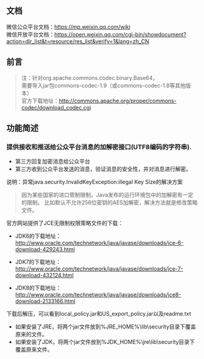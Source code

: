 ## 文档
微信公众平台文档：https://mp.weixin.qq.com/wiki<br>
微信开放平台文档：https://open.weixin.qq.com/cgi-bin/showdocument?action=dir_list&t=resource/res_list&verify=1&lang=zh_CN

## 前言
>注：针对org.apache.commons.codec.binary.Base64，<br>
   需要导入jar包commons-codec-1.9（或commons-codec-1.8等其他版本）<br>
   官方下载地址：http://commons.apache.org/proper/commons-codec/download_codec.cgi
   
## 功能简述

### 提供接收和推送给公众平台消息的加解密接口(UTF8编码的字符串).

- 第三方回复加密消息给公众平台
- 第三方收到公众平台发送的消息，验证消息的安全性，并对消息进行解密。

说明：异常java.security.InvalidKeyException:illegal Key Size的解决方案

>因为某些国家的进口管制限制，Java发布的运行环境包中的加解密有一定的限制。
比如默认不允许256位密钥的AES加解密，解决方法就是修改策略文件。

官方网站提供了JCE无限制权限策略文件的下载：

- JDK6的下载地址：
http://www.oracle.com/technetwork/java/javase/downloads/jce-6-download-429243.html

- JDK7的下载地址：
http://www.oracle.com/technetwork/java/javase/downloads/jce-7-download-432124.html

- JDK8的下载地址：
http://www.oracle.com/technetwork/java/javase/downloads/jce8-download-2133166.html

下载后解压，可以看到local_policy.jar和US_export_policy.jar以及readme.txt

- 如果安装了JRE，将两个jar文件放到%JRE_HOME%\lib\security目录下覆盖原来的文件。
- 如果安装了JDK，将两个jar文件放到%JDK_HOME%\jre\lib\security目录下覆盖原来文件。


